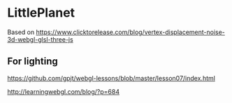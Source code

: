 # LittlePlanet

Based on
https://www.clicktorelease.com/blog/vertex-displacement-noise-3d-webgl-glsl-three-js

## For lighting
https://github.com/gpjt/webgl-lessons/blob/master/lesson07/index.html

http://learningwebgl.com/blog/?p=684

